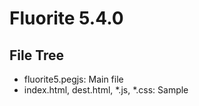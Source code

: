 # Fluorite 5.4.0

## File Tree

- fluorite5.pegjs: Main file
- index.html, dest.html, *.js, *.css: Sample
